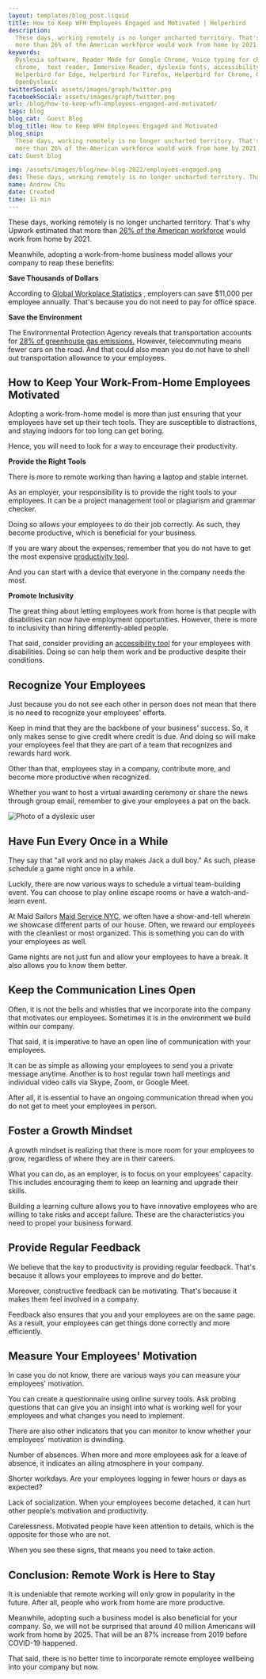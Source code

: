 ```yaml
---
layout: templates/blog_post.liquid
title: How to Keep WFH Employees Engaged and Motivated | Helperbird
description:
  These days, working remotely is no longer uncharted territory. That's why Upwork estimated that
  more than 26% of the American workforce would work from home by 2021.
keywords:
  Dyslexia software, Reader Mode for Google Chrome, Voice typing for chrome, Text to speech for
  chrome,  text reader, Immersive Reader, dyslexia fonts, accessibility software, dyslexia software,
  Helperbird for Edge, Helperbird for Firefox, Helperbird for Chrome, Opendyslexic for Chrome,
  OpenDyslexic
twitterSocial: assets/images/graph/twitter.png
facebookSocial: assets/images/graph/twitter.png
url: /blog/how-to-keep-wfh-employees-engaged-and-motivated/
tags: blog
blog_cat:  Guest Blog
blog_title: How to Keep WFH Employees Engaged and Motivated
blog_snip:
  These days, working remotely is no longer uncharted territory. That's why Upwork estimated that
  more than 26% of the American workforce would work from home by 2021.
cat: Guest blog

img: /assets/images/blog/new-blog-2022/employees-engaged.png
des: These days, working remotely is no longer uncharted territory. That's why Upwork estimated that more than 26% of the American workforce would work from home by 2021.        
name: Andrew Chu
date: Created
time: 11 min
---
```


  

These days, working remotely is no longer uncharted territory. That's why Upwork estimated that more than [26% of the American workforce](https://www.apollotechnical.com/statistics-on-remote-workers/) would work from home by 2021.

  

Meanwhile, adopting a work-from-home business model allows your company to reap these benefits:

**Save Thousands of Dollars**

According to [Global Workplace Statistics](https://globalworkplaceanalytics.com/telecommuting-statistics) , employers can save $11,000 per employee annually. That's because you do not need to pay for office space.

  

**Save the Environment**

The Environmental Protection Agency reveals that transportation accounts for [28% of greenhouse gas emissions.](https://www.epa.gov/transportation-air-pollution-and-climate-change/carbon-pollution-transportation) However, telecommuting means fewer cars on the road. And that could also mean you do not have to shell out transportation allowance to your employees.

  

## How to Keep Your Work-From-Home Employees Motivated

  

Adopting a work-from-home model is more than just ensuring that your employees have set up their tech tools. They are susceptible to distractions, and staying indoors for too long can get boring.

Hence, you will need to look for a way to encourage their productivity.

  

**Provide the Right Tools**

  

There is more to remote working than having a laptop and stable internet.

As an employer, your responsibility is to provide the right tools to your employees. It can be a project management tool or plagiarism and grammar checker.

Doing so allows your employees to do their job correctly. As such, they become productive, which is beneficial for your business.

If you are wary about the expenses, remember that you do not have to get the most expensive [productivity tool](https://www.helperbird.com/blog/stay-on-task-8-productivity-tips-to-help-you-stay-focused-at-work).

And you can start with a device that everyone in the company needs the most.

  

**Promote Inclusivity**

The great thing about letting employees work from home is that people with disabilities can now have employment opportunities. However, there is more to inclusivity than hiring differently-abled people.

  

That said, consider providing an [accessibility tool](https://www.helperbird.com) for your employees with disabilities. Doing so can help them work and be productive despite their conditions.

  

## Recognize Your Employees

  

Just because you do not see each other in person does not mean that there is no need to recognize your employees' efforts. 

Keep in mind that they are the backbone of your business' success. So, it only makes sense to give credit where credit is due. And doing so will make your employees feel that they are part of a team that recognizes and rewards hard work.

Other than that, employees stay in a company, contribute more, and become more productive when recognized.

  

Whether you want to host a virtual awarding ceremony or share the news through group email, remember to give your employees a pat on the back.

![Photo of a dyslexic user](/assets/images/blog/how-to-keep-wfh-employees-engaged-and-motivated/how-to-keep-wfh-employees-engaged-and-motivated.jpg)

  

## Have Fun Every Once in a While

  

They say that "all work and no play makes Jack a dull boy." As such, please schedule a game night once in a while.

  

Luckily, there are now various ways to schedule a virtual team-building event. You can choose to play online escape rooms or have a watch-and-learn event.

  

At Maid Sailors [Maid Service NYC](https://cleaningexec.com/), we often have a show-and-tell wherein we showcase different parts of our house. Often, we reward our employees with the cleanliest or most organized. This is something you can do with your employees as well.

  

Game nights are not just fun and allow your employees to have a break. It also allows you to know them better.

  

## Keep the Communication Lines Open

  

Often, it is not the bells and whistles that we incorporate into the company that motivates our employees. Sometimes it is in the environment we build within our company.

That said, it is imperative to have an open line of communication with your employees.

It can be as simple as allowing your employees to send you a private message anytime. Another is to host regular town hall meetings and individual video calls via Skype, Zoom, or Google Meet.

  

After all, it is essential to have an ongoing communication thread when you do not get to meet your employees in person.

  

## Foster a Growth Mindset

  

A growth mindset is realizing that there is more room for your employees to grow, regardless of where they are in their careers.



What you can do, as an employer, is to focus on your employees' capacity. This includes encouraging them to keep on learning and upgrade their skills.

  

Building a learning culture allows you to have innovative employees who are willing to take risks and accept failure. These are the characteristics you need to propel your business forward.

  

## Provide Regular Feedback

  

We believe that the key to productivity is providing regular feedback. That's because it allows your employees to improve and do better.

  

Moreover, constructive feedback can be motivating. That's because it makes them feel involved in a company.

  

Feedback also ensures that you and your employees are on the same page. As a result, your employees can get things done correctly and more efficiently.

  

## Measure Your Employees' Motivation

  

In case you do not know, there are various ways you can measure your employees' motivation.

  

You can create a questionnaire using online survey tools. Ask probing questions that can give you an insight into what is working well for your employees and what changes you need to implement.

  

There are also other indicators that you can monitor to know whether your employees' motivation is dwindling.

  

Number of absences. When more and more employees ask for a leave of absence, it indicates an ailing atmosphere in your company.

  

Shorter workdays. Are your employees logging in fewer hours or days as expected?

  

Lack of socialization. When your employees become detached, it can hurt other people's motivation and productivity.

  

Carelessness. Motivated people have keen attention to details, which is the opposite for those who are not.

  

When you see these signs, that means you need to take action.

  

## Conclusion: Remote Work is Here to Stay

  

It is undeniable that remote working will only grow in popularity in the future. After all, people who work from home are more productive.

  

Meanwhile, adopting such a business model is also beneficial for your company. So, we will not be surprised that around 40 million Americans will work from home by 2025. That will be an 87% increase from 2019 before COVID-19 happened.

  

That said, there is no better time to incorporate remote employee wellbeing into your company but now.